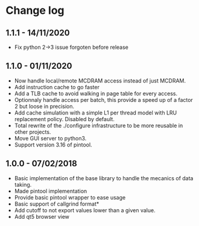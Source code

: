 Change log
==========

1.1.1 - 14/11/2020
------------------

 * Fix python 2->3 issue forgoten before release

1.1.0 - 01/11/2020
------------------

 * Now handle local/remote MCDRAM access instead of just MCDRAM.
 * Add instruction cache to go faster
 * Add a TLB cache to avoid walking in page table for every access.
 * Optionnaly handle access per batch, this provide a speed up of a factor 2 but loose in precision.
 * Add cache simulation with a simple L1 per thread model with LRU replacement policy. Disabled by default.
 * Total rewrite of the ./configure infrastructure to be more reusable in other projects.
 * Move GUI server to python3.
 * Support version 3.16 of pintool.

1.0.0 - 07/02/2018
------------------

 * Basic implementation of the base library to handle the mecanics of data taking.
 * Made pintool implementation
 * Provide basic pintool wrapper to ease usage
 * Basic support of callgrind format*
 * Add cutoff to not export values lower than a given value.
 * Add qt5 browser view
